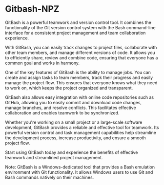 # Gitbash-NPZ


GitBash is a powerful teamwork and version control tool. It combines the functionality of the Git version control system with the Bash command-line interface for a consistent project management and team collaboration experience.

With GitBash, you can easily track changes to project files, collaborate with other team members, and manage different versions of code. It allows you to efficiently share, review and combine code, ensuring that everyone has a common goal and works in harmony.

One of the key features of GitBash is the ability to manage jobs. You can create and assign tasks to team members, track their progress and easily manage the project flow. This ensures that everyone knows what they need to work on, which keeps the project organized and transparent.

GitBash also allows easy integration with online code repositories such as GitHub, allowing you to easily commit and download code changes, manage branches, and resolve conflicts. This facilitates effective collaboration and enables teamwork to be synchronized.

Whether you're working on a small project or a large-scale software development, GitBash provides a reliable and effective tool for teamwork. Its powerful version control and task management capabilities help streamline the development process, increase productivity, and ensure a smooth project flow.

Start using GitBash today and experience the benefits of effective teamwork and streamlined project management.

Note: GitBash is a Windows-dedicated tool that provides a Bash emulation environment with Git functionality. It allows Windows users to use Git and Bash commands natively on their machines.
